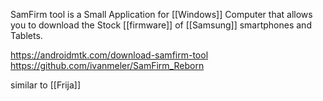 SamFirm tool is a Small Application for [[Windows]] Computer that allows you to download the Stock [[firmware]] of [[Samsung]] smartphones and Tablets. 

https://androidmtk.com/download-samfirm-tool
https://github.com/ivanmeler/SamFirm_Reborn

similar to [[Frija]]


